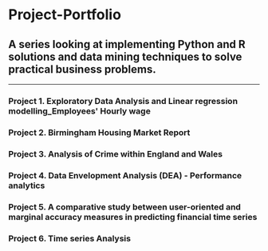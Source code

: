 # Project-Portfolio


## A series looking at implementing Python and R solutions and data mining techniques to solve practical business problems.
---
### Project 1. Exploratory Data Analysis and Linear regression modelling_Employees' Hourly wage 
### Project 2. Birmingham Housing Market Report
### Project 3. Analysis of Crime within England and Wales
### Project 4. Data Envelopment Analysis (DEA) - Performance analytics
### Project 5. A comparative study between user-oriented and marginal accuracy measures in predicting financial time series
### Project 6. Time series Analysis
